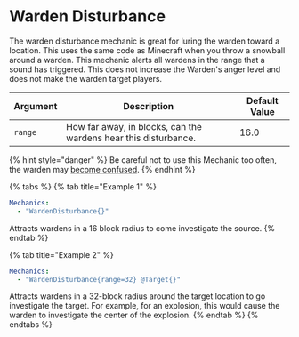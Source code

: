 # Warden Disturbance

The warden disturbance mechanic is great for luring the warden toward a location. This uses the same code as Minecraft when you throw a snowball around a warden. This mechanic alerts all wardens in the range that a sound has triggered. This does not increase the Warden's anger level and does not make the warden target players.

| Argument | Description                                                      | Default Value |
| -------- | ---------------------------------------------------------------- | ------------- |
| `range`  | How far away, in blocks, can the wardens hear this disturbance.  | 16.0          |

{% hint style="danger" %}
Be careful not to use this Mechanic too often, the warden may [become confused](https://youtu.be/ncCSkFhSL9k).
{% endhint %}

{% tabs %}
{% tab title="Example 1" %}
```yaml
Mechanics:
  - "WardenDisturbance{}"
```

Attracts wardens in a 16 block radius to come investigate the source.
{% endtab %}

{% tab title="Example 2" %}
```yaml
Mechanics:
  - "WardenDisturbance{range=32} @Target{}"
```

Attracts wardens in a 32-block radius around the target location to go investigate the target. For example, for an explosion, this would cause the warden to investigate the center of the explosion.
{% endtab %}
{% endtabs %}
